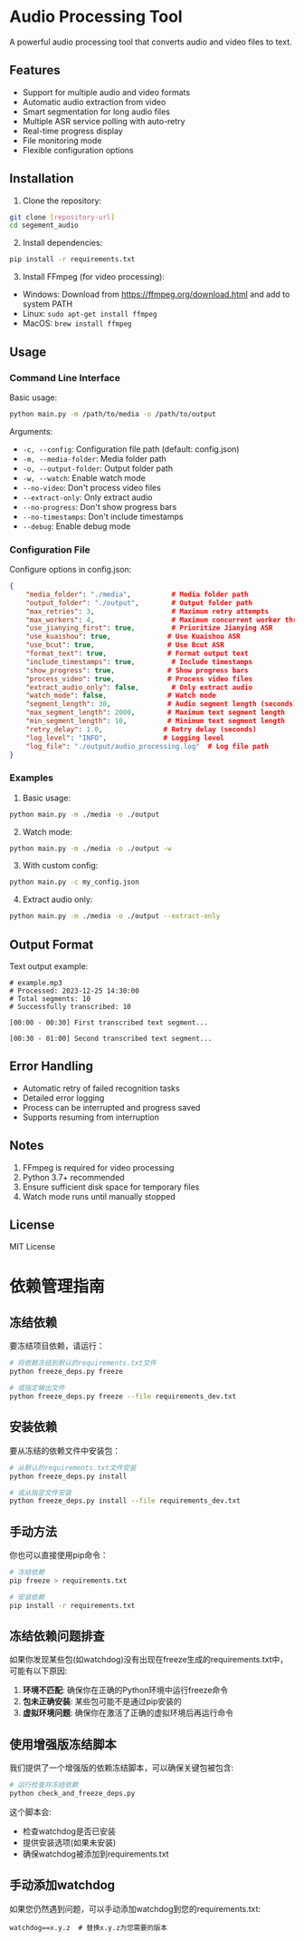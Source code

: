 # Audio Processing Tool

A powerful audio processing tool that converts audio and video files to text.

## Features

- Support for multiple audio and video formats
- Automatic audio extraction from video
- Smart segmentation for long audio files
- Multiple ASR service polling with auto-retry
- Real-time progress display
- File monitoring mode
- Flexible configuration options

## Installation

1. Clone the repository:
```bash
git clone [repository-url]
cd segement_audio
```

2. Install dependencies:
```bash
pip install -r requirements.txt
```

3. Install FFmpeg (for video processing):
- Windows: Download from https://ffmpeg.org/download.html and add to system PATH
- Linux: `sudo apt-get install ffmpeg`
- MacOS: `brew install ffmpeg`

## Usage

### Command Line Interface

Basic usage:
```bash
python main.py -m /path/to/media -o /path/to/output
```

Arguments:
- `-c, --config`: Configuration file path (default: config.json)
- `-m, --media-folder`: Media folder path
- `-o, --output-folder`: Output folder path
- `-w, --watch`: Enable watch mode
- `--no-video`: Don't process video files
- `--extract-only`: Only extract audio
- `--no-progress`: Don't show progress bars
- `--no-timestamps`: Don't include timestamps
- `--debug`: Enable debug mode

### Configuration File

Configure options in config.json:

```json
{
    "media_folder": "./media",          # Media folder path
    "output_folder": "./output",        # Output folder path
    "max_retries": 3,                   # Maximum retry attempts
    "max_workers": 4,                   # Maximum concurrent worker threads
    "use_jianying_first": true,         # Prioritize Jianying ASR
    "use_kuaishou": true,              # Use Kuaishou ASR
    "use_bcut": true,                  # Use Bcut ASR
    "format_text": true,               # Format output text
    "include_timestamps": true,         # Include timestamps
    "show_progress": true,             # Show progress bars
    "process_video": true,             # Process video files
    "extract_audio_only": false,        # Only extract audio
    "watch_mode": false,               # Watch mode
    "segment_length": 30,              # Audio segment length (seconds)
    "max_segment_length": 2000,        # Maximum text segment length
    "min_segment_length": 10,          # Minimum text segment length
    "retry_delay": 1.0,               # Retry delay (seconds)
    "log_level": "INFO",              # Logging level
    "log_file": "./output/audio_processing.log"  # Log file path
}
```

### Examples

1. Basic usage:
```bash
python main.py -m ./media -o ./output
```

2. Watch mode:
```bash
python main.py -m ./media -o ./output -w
```

3. With custom config:
```bash
python main.py -c my_config.json
```

4. Extract audio only:
```bash
python main.py -m ./media -o ./output --extract-only
```

## Output Format

Text output example:
```
# example.mp3
# Processed: 2023-12-25 14:30:00
# Total segments: 10
# Successfully transcribed: 10

[00:00 - 00:30] First transcribed text segment...

[00:30 - 01:00] Second transcribed text segment...
```

## Error Handling

- Automatic retry of failed recognition tasks
- Detailed error logging
- Process can be interrupted and progress saved
- Supports resuming from interruption

## Notes

1. FFmpeg is required for video processing
2. Python 3.7+ recommended
3. Ensure sufficient disk space for temporary files
4. Watch mode runs until manually stopped

## License

MIT License

# 依赖管理指南

## 冻结依赖

要冻结项目依赖，请运行：

```bash
# 将依赖冻结到默认的requirements.txt文件
python freeze_deps.py freeze

# 或指定输出文件
python freeze_deps.py freeze --file requirements_dev.txt
```

## 安装依赖

要从冻结的依赖文件中安装包：

```bash
# 从默认的requirements.txt文件安装
python freeze_deps.py install

# 或从指定文件安装
python freeze_deps.py install --file requirements_dev.txt
```

## 手动方法

你也可以直接使用pip命令：

```bash
# 冻结依赖
pip freeze > requirements.txt

# 安装依赖
pip install -r requirements.txt
```

## 冻结依赖问题排查

如果你发现某些包(如watchdog)没有出现在freeze生成的requirements.txt中，可能有以下原因:

1. **环境不匹配**: 确保你在正确的Python环境中运行freeze命令
2. **包未正确安装**: 某些包可能不是通过pip安装的
3. **虚拟环境问题**: 确保你在激活了正确的虚拟环境后再运行命令

## 使用增强版冻结脚本

我们提供了一个增强版的依赖冻结脚本，可以确保关键包被包含:

```bash
# 运行检查并冻结依赖
python check_and_freeze_deps.py
```

这个脚本会:
- 检查watchdog是否已安装
- 提供安装选项(如果未安装)
- 确保watchdog被添加到requirements.txt

## 手动添加watchdog

如果您仍然遇到问题，可以手动添加watchdog到您的requirements.txt:

```
watchdog==x.y.z  # 替换x.y.z为您需要的版本
```
